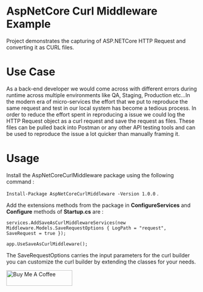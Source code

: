 # AspNetCore Curl Middleware Example
Project demonstrates the capturing of ASP.NETCore HTTP Request and converting it as CURL files.

# Use Case 
As a back-end developer we would come across with different errors during runtime across multiple environments like QA, Staging, Production etc...In the modern era of micro-services the effort that we put to reproduce the same request and test in our local system has become a tedious process. In order to reduce the effort spent in reproducing a issue we could log the HTTP Request object as a curl request and save the request as files. These files can be pulled back into Postman or any other API testing tools and can be used to reproduce the issue a lot quicker than manually framing it.

# Usage
Install the AspNetCoreCurlMiddleware package using the following command :

```Install-Package AspNetCoreCurlMiddleware -Version 1.0.0``` .

Add the extensions methods from the package in **ConfigureServices**  and **Configure** methods of **Startup.cs** are :

```
services.AddSaveAsCurlMiddlewareServices(new Middleware.Models.SaveRequestOptions { LogPath = "request", SaveRequest = true });
```

```
app.UseSaveAsCurlMiddleware();
```

The SaveRequestOptions carries the input parameters for the curl builder you can customize the curl builder by extending the classes for your needs.


<a href="https://www.buymeacoffee.com/hakunamatatain" target="_blank"><img src="https://cdn.buymeacoffee.com/buttons/default-orange.png" alt="Buy Me A Coffee" height="41" width="174"></a>
